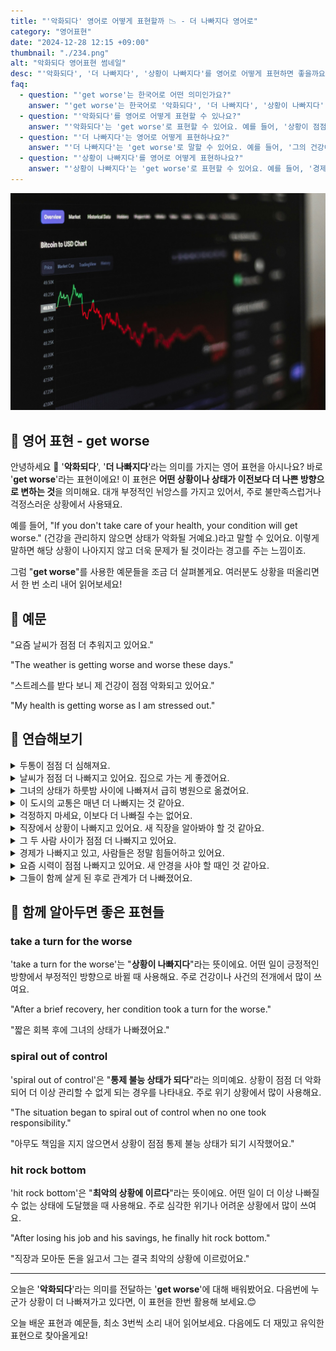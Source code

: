 ```yaml
---
title: "'악화되다' 영어로 어떻게 표현할까 📉 - 더 나빠지다 영어로"
category: "영어표현"
date: "2024-12-28 12:15 +09:00"
thumbnail: "./234.png"
alt: "악화되다 영어표현 썸네일"
desc: "'악화되다', '더 나빠지다', '상황이 나빠지다'를 영어로 어떻게 표현하면 좋을까요? '상황이 점점 악화되고 있어'라는 문장을 영어로 어떻게 말할 수 있을까요? '그의 건강이 더 나빠지고 있어'와 같은 표현을 영어로 배우는 법을 배워봅시다. 다양한 예문을 통해서 연습하고 본인의 표현으로 만들어 보세요."
faq:
  - question: "'get worse'는 한국어로 어떤 의미인가요?"
    answer: "'get worse'는 한국어로 '악화되다', '더 나빠지다', '상황이 나빠지다' 등으로 번역될 수 있습니다."
  - question: "'악화되다'를 영어로 어떻게 표현할 수 있나요?"
    answer: "'악화되다'는 'get worse'로 표현할 수 있어요. 예를 들어, '상황이 점점 악화되고 있어'는 'The situation is getting worse'로 말할 수 있어요."
  - question: "'더 나빠지다'는 영어로 어떻게 표현하나요?"
    answer: "'더 나빠지다'는 'get worse'로 말할 수 있어요. 예를 들어, '그의 건강이 더 나빠지고 있어'는 'His health is getting worse'로 표현할 수 있어요."
  - question: "'상황이 나빠지다'를 영어로 어떻게 표현하나요?"
    answer: "'상황이 나빠지다'는 'get worse'로 표현할 수 있어요. 예를 들어, '경제 상황이 나빠지고 있어'는 'The economic situation is getting worse'로 말할 수 있어요."
---
```


![떨어지고 있는 비트코인 차트](./234-1.jpg)

## 🌟 영어 표현 - get worse

안녕하세요 👋 '**악화되다**', '**더 나빠지다**'라는 의미를 가지는 영어 표현을 아시나요? 바로 '**get worse**'라는 표현이에요! 이 표현은 **어떤 상황이나 상태가 이전보다 더 나쁜 방향으로 변하는 것**을 의미해요. 대개 부정적인 뉘앙스를 가지고 있어서, 주로 불만족스럽거나 걱정스러운 상황에서 사용돼요.

예를 들어, "If you don't take care of your health, your condition will get worse." (건강을 관리하지 않으면 상태가 악화될 거예요.)라고 말할 수 있어요. 이렇게 말하면 해당 상황이 나아지지 않고 더욱 문제가 될 것이라는 경고를 주는 느낌이죠.

<ins class="adsbygoogle"
     style="display:block"
     data-ad-client="ca-pub-1465612013356152"
     data-ad-slot="2106896038"
     data-ad-format="auto"
     data-full-width-responsive="true"></ins>

<script>
     (adsbygoogle = window.adsbygoogle || []).push({});
</script>

그럼 "**get worse**"를 사용한 예문들을 조금 더 살펴볼게요. 여러분도 상황을 떠올리면서 한 번 소리 내어 읽어보세요!

## 📖 예문

"요즘 날씨가 점점 더 추워지고 있어요."

"The weather is getting worse and worse these days."

"스트레스를 받다 보니 제 건강이 점점 악화되고 있어요."

"My health is getting worse as I am stressed out."

## 💬 연습해보기

<details>
<summary>두통이 점점 더 심해져요.</summary>
<span>My headache is getting worse.</span>
</details>

<details>
<summary>날씨가 점점 더 나빠지고 있어요. 집으로 가는 게 좋겠어요.</summary>
<span>The weather's getting worse <a href="/blog/in-english/074.by-the-minute/">by the minute</a>. We should head home.</span>
</details>

<details>
<summary>그녀의 상태가 하룻밤 사이에 나빠져서 급히 병원으로 옮겼어요.</summary>
<span>Her condition got worse <a href="/blog/in-english/134.overnight/">overnight</a>, so they rushed her to the hospital.</span>
</details>

<details>
<summary>이 도시의 교통은 매년 더 나빠지는 것 같아요.</summary>
<span>Traffic seems to get worse every year in this city.</span>
</details>

<details>
<summary>걱정하지 마세요, 이보다 더 나빠질 수는 없어요.</summary>
<span>Don't worry, it can't get much worse than this.</span>
</details>

<details>
<summary>직장에서 상황이 나빠지고 있어요. 새 직장을 알아봐야 할 것 같아요.</summary>
<span>The situation at work is getting worse. I might start looking for a new job.</span>
</details>

<details>
<summary>그 두 사람 사이가 점점 더 나빠지고 있어요.</summary>
<span>Things are getting worse between those two.</span>
</details>

<details>
<summary>경제가 나빠지고 있고, 사람들은 정말 힘들어하고 있어요.</summary>
<span>The economy's getting worse, and people are really struggling.</span>
</details>

<details>
<summary>요즘 시력이 점점 나빠지고 있어요. 새 안경을 사야 할 때인 것 같아요.</summary>
<span>My eyesight's been getting worse lately. Time for new glasses.</span>
</details>

<details>
<summary>그들이 함께 살게 된 후로 관계가 더 나빠졌어요.</summary>
<span>Their relationship got worse after they moved in together.</span>
</details>

## 🤝 함께 알아두면 좋은 표현들

### take a turn for the worse

'take a turn for the worse'는 "**상황이 나빠지다**"라는 뜻이에요. 어떤 일이 긍정적인 방향에서 부정적인 방향으로 바뀔 때 사용해요. 주로 건강이나 사건의 전개에서 많이 쓰여요.

"After a brief recovery, her condition took a turn for the worse."

"짧은 회복 후에 그녀의 상태가 나빠졌어요."

### spiral out of control

'spiral out of control'은 "**통제 불능 상태가 되다**"라는 의미예요. 상황이 점점 더 악화되어 더 이상 관리할 수 없게 되는 경우를 나타내요. 주로 위기 상황에서 많이 사용해요.

"The situation began to spiral out of control when no one took responsibility."

"아무도 책임을 지지 않으면서 상황이 점점 통제 불능 상태가 되기 시작했어요."

### hit rock bottom

'hit rock bottom'은 "**최악의 상황에 이르다**"라는 뜻이에요. 어떤 일이 더 이상 나빠질 수 없는 상태에 도달했을 때 사용해요. 주로 심각한 위기나 어려운 상황에서 많이 쓰여요.

"After losing his job and his savings, he finally hit rock bottom."

"직장과 모아둔 돈을 잃고서 그는 결국 최악의 상황에 이르렀어요."

---

오늘은 '**악화되다**'라는 의미를 전달하는 '**get worse**'에 대해 배워봤어요. 다음번에 누군가 상황이 더 나빠져가고 있다면, 이 표현을 한번 활용해 보세요.😊

오늘 배운 표현과 예문들, 최소 3번씩 소리 내어 읽어보세요. 다음에도 더 재밌고 유익한 표현으로 찾아올게요!
